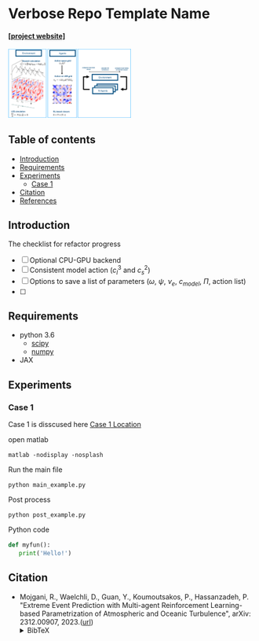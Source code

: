 # Verbose Repo Template Name

#### [[project website]](https://github.com/rmojgani/)
<img src="docs/MARL.png" width="250">

## Table of contents
* [Introduction](#Introduction)
* [Requirements](#Requirements)
* [Experiments](#Experiments)
    * [Case 1](#Case-1)
* [Citation](#Citation)
* [References](#References)

## Introduction
<!-- An abstract length introduction 
	to the project -->
The checklist for refactor progress
- [ ] Optional CPU-GPU backend
- [ ] Consistent model action ($`c_l^3`$ and $`c_s^2`$)
- [ ] Options to save a list of parameters ($`\omega`$, $`\psi`$, $`\nu_e`$, $`c_{model}`$, $`\Pi`$, action list)
- [ ] 

## Requirements
<!-- These are examples,
	add or remove as appropriate -->

- python 3.6
	- [scipy](https://pypi.org/project/scipy/)
	- [numpy](https://pypi.org/project/numpy/)
- JAX


## Experiments
### Case 1
Case 1 is disscused here [Case 1 Location](./experiments/case1) 

open matlab
```
matlab -nodisplay -nosplash
```

Run the main file
```
python main_example.py
```

Post process
```
python post_example.py
```

Python code

```python
def myfun():
   print('Hello!')
```


## Citation
- Mojgani, R., Waelchli, D., Guan, Y., Koumoutsakos, P., Hassanzadeh, P.  "Extreme Event Prediction with Multi-agent Reinforcement Learning-based Parametrization of Atmospheric and Oceanic Turbulence", arXiv: 2312.00907, 2023.([url](https://arxiv.org/abs/2312.00907))<details><summary>BibTeX</summary><pre>
@article{Mojgani_arxiv_2023,
      title={Extreme Event Prediction with Multi-agent Reinforcement Learning-based Parametrization of Atmospheric and Oceanic Turbulence}, 
      author={Rambod Mojgani and Daniel Waelchli and Yifei Guan and Petros Koumoutsakos and Pedram Hassanzadeh},
      year={2023},
      eprint={2312.00907},
      archivePrefix={arXiv},
}</pre></details>




```


